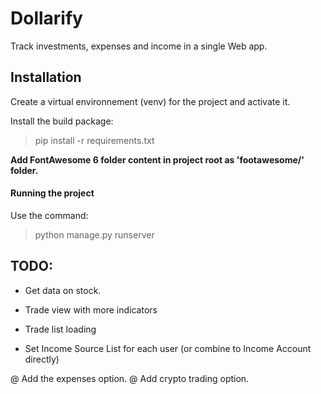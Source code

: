 # Dollarify

Track investments, expenses and income in a single Web app.

## Installation

Create a virtual environnement (venv) for the project and activate it.

Install the build package:
> pip install -r requirements.txt

**Add FontAwesome 6 folder content in project root as 'footawesome/' folder.**

#### Running the project

Use the command:
> python manage.py runserver

## TODO:
- Get data on stock.
- Trade view with more indicators
- Trade list loading

- Set Income Source List for each user (or combine to Income Account directly)

@ Add the expenses option.
@ Add crypto trading option.
